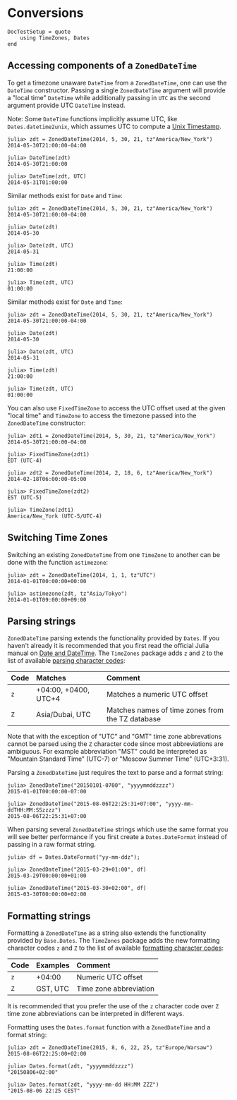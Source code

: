 # Conversions

```@meta
DocTestSetup = quote
    using TimeZones, Dates
end
```

## Accessing components of a `ZonedDateTime`

To get a timezone unaware `DateTime` from a `ZonedDateTime`, one can use the `DateTime` constructor.
Passing a single `ZonedDateTime` argument will provide a "local time" `DateTime` while additionally passing in `UTC` as the second argument provide UTC `DateTime` instead.

Note: Some `DateTime` functions implicitly assume UTC, like `Dates.datetime2unix`, which assumes UTC to compute a [Unix Timestamp](https://en.wikipedia.org/wiki/Unix_time).

```jldoctest
julia> zdt = ZonedDateTime(2014, 5, 30, 21, tz"America/New_York")
2014-05-30T21:00:00-04:00

julia> DateTime(zdt)
2014-05-30T21:00:00

julia> DateTime(zdt, UTC)
2014-05-31T01:00:00
```

Similar methods exist for `Date` and `Time`:

```jldoctest
julia> zdt = ZonedDateTime(2014, 5, 30, 21, tz"America/New_York")
2014-05-30T21:00:00-04:00

julia> Date(zdt)
2014-05-30

julia> Date(zdt, UTC)
2014-05-31

julia> Time(zdt)
21:00:00

julia> Time(zdt, UTC)
01:00:00
```

Similar methods exist for `Date` and `Time`:

```jldoctest
julia> zdt = ZonedDateTime(2014, 5, 30, 21, tz"America/New_York")
2014-05-30T21:00:00-04:00

julia> Date(zdt)
2014-05-30

julia> Date(zdt, UTC)
2014-05-31

julia> Time(zdt)
21:00:00

julia> Time(zdt, UTC)
01:00:00
```

You can also use `FixedTimeZone` to access the UTC offset used at the given "local time" and `TimeZone` to access the timezone passed into the `ZonedDateTime` constructor:

```jldoctest
julia> zdt1 = ZonedDateTime(2014, 5, 30, 21, tz"America/New_York")
2014-05-30T21:00:00-04:00

julia> FixedTimeZone(zdt1)
EDT (UTC-4)

julia> zdt2 = ZonedDateTime(2014, 2, 18, 6, tz"America/New_York")
2014-02-18T06:00:00-05:00

julia> FixedTimeZone(zdt2)
EST (UTC-5)

julia> TimeZone(zdt1)
America/New_York (UTC-5/UTC-4)
```

## Switching Time Zones

Switching an existing `ZonedDateTime` from one `TimeZone` to another can be done with the function `astimezone`:

```jldoctest
julia> zdt = ZonedDateTime(2014, 1, 1, tz"UTC")
2014-01-01T00:00:00+00:00

julia> astimezone(zdt, tz"Asia/Tokyo")
2014-01-01T09:00:00+09:00
```

## Parsing strings

`ZonedDateTime` parsing extends the functionality provided by `Dates`. If you haven't already it is recommended that you first read the official Julia manual on [Date and DateTime](https://docs.julialang.org/en/v1/stdlib/Dates/#Constructors-1). The `TimeZones` package adds `z` and `Z` to the list of available [parsing character codes](https://docs.julialang.org/en/v1/stdlib/Dates/#Dates.DateFormat):

| Code | Matches              | Comment                                          |
|:-----|:---------------------|:-------------------------------------------------|
| `z`  | +04:00, +0400, UTC+4 | Matches a numeric UTC offset                     |
| `Z`  | Asia/Dubai, UTC      | Matches names of time zones from the TZ database |

Note that with the exception of "UTC" and "GMT" time zone abbrevations cannot be parsed using the `Z` character code since most abbreviations are ambiguous. For example abbreviation "MST" could be interpreted as "Mountain Standard Time" (UTC-7) or "Moscow Summer Time" (UTC+3:31).

Parsing a `ZonedDateTime` just requires the text to parse and a format string:

```jldoctest
julia> ZonedDateTime("20150101-0700", "yyyymmddzzzz")
2015-01-01T00:00:00-07:00

julia> ZonedDateTime("2015-08-06T22:25:31+07:00", "yyyy-mm-ddTHH:MM:SSzzzz")
2015-08-06T22:25:31+07:00
```

When parsing several `ZonedDateTime` strings which use the same format you will see better performance if you first create a `Dates.DateFormat` instead of passing in a raw format string.

```jldoctest
julia> df = Dates.DateFormat("yy-mm-ddz");

julia> ZonedDateTime("2015-03-29+01:00", df)
2015-03-29T00:00:00+01:00

julia> ZonedDateTime("2015-03-30+02:00", df)
2015-03-30T00:00:00+02:00
```

## Formatting strings

Formatting a `ZonedDateTime` as a string also extends the functionality provided by `Base.Dates`. The `TimeZones` package adds the new formatting character codes `z` and `Z` to the list of available [formatting character codes](https://docs.julialang.org/en/v1/stdlib/Dates/#Dates.DateFormat):

| Code | Examples             | Comment                                          |
|:-----|:---------------------|:-------------------------------------------------|
| `z`  | +04:00               | Numeric UTC offset                               |
| `Z`  | GST, UTC             | Time zone abbreviation                           |

It is recommended that you prefer the use of the `z` character code over `Z` time zone abbreviations can be interpreted in different ways.

Formatting uses the `Dates.format` function with a `ZonedDateTime` and a format string:

```jldoctest
julia> zdt = ZonedDateTime(2015, 8, 6, 22, 25, tz"Europe/Warsaw")
2015-08-06T22:25:00+02:00

julia> Dates.format(zdt, "yyyymmddzzzz")
"20150806+02:00"

julia> Dates.format(zdt, "yyyy-mm-dd HH:MM ZZZ")
"2015-08-06 22:25 CEST"
```
